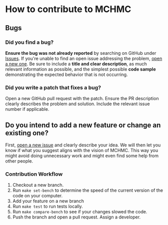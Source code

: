 # How to contribute to MCHMC

## Bugs

### Did you find a bug?

**Ensure the bug was not already reported** by searching on GitHub under
[Issues](https://github.com/JakobRobnik/MicroCanonicalHMC/issues/new). If you're unable to find an
open issue addressing the problem, [open a new
one](https://github.com/minaskar/pocomc/issues/new). Be sure to include a **title
and clear description**, as much relevant information as possible, and the
simplest possible **code sample** demonstrating the expected behavior that is
not occurring.

### Did you write a patch that fixes a bug?

Open a new GitHub pull request with the patch. Ensure the PR description
clearly describes the problem and solution. Include the relevant issue number
if applicable.

## Do you intend to add a new feature or change an existing one?

First, [open a new issue](https://github.com/JakobRobnik/MicroCanonicalHMC/issues/new) and
clearly describe your idea. We will then let you know if what you suggest 
aligns with the vision of MCHMC. This way you might avoid doing unnecessary
work and might even find some help from other people.

### Contribution Workflow

1. Checkout a new branch.
2. Run `make set-bench` to determine the speed of the current version of the code on your computer.
3. Add your feature on a new branch
4. Run `make test` to run tests locally.
5. Run `make compare-bench` to see if your changes slowed the code.
6. Push the branch and open a pull request. Assign a developer.
